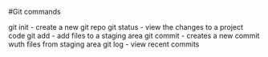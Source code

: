 #Git commands

git init - create a new git repo
git status - view the changes to a project code
git add - add files to a staging area
git commit - creates a new commit wuth files from staging area
git log - view recent commits

